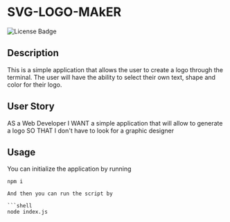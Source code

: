 # SVG-LOGO-MAkER
![License Badge](https://img.shields.io/badge/license-MIT-brightgreen)

## Description
This is a simple application that allows the user to create a logo through the terminal. The user will have the ability to select their own text, shape and color for their logo.

## User Story

AS a Web Developer
I WANT a simple application that will allow to generate a logo
SO THAT I don't have to look for a graphic designer

## Usage

You can initialize the application by running 
   
   ```shell
   npm i

And then you can run the script by
   
   ```shell
   node index.js

